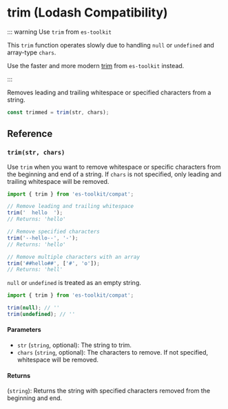 # trim (Lodash Compatibility)

::: warning Use `trim` from `es-toolkit`

This `trim` function operates slowly due to handling `null` or `undefined` and array-type `chars`.

Use the faster and more modern [trim](../../string/trim.md) from `es-toolkit` instead.

:::

Removes leading and trailing whitespace or specified characters from a string.

```typescript
const trimmed = trim(str, chars);
```

## Reference

### `trim(str, chars)`

Use `trim` when you want to remove whitespace or specific characters from the beginning and end of a string. If `chars` is not specified, only leading and trailing whitespace will be removed.

```typescript
import { trim } from 'es-toolkit/compat';

// Remove leading and trailing whitespace
trim('  hello  ');
// Returns: 'hello'

// Remove specified characters
trim('--hello--', '-');
// Returns: 'hello'

// Remove multiple characters with an array
trim('##hello##', ['#', 'o']);
// Returns: 'hell'
```

`null` or `undefined` is treated as an empty string.

```typescript
import { trim } from 'es-toolkit/compat';

trim(null); // ''
trim(undefined); // ''
```

#### Parameters

- `str` (`string`, optional): The string to trim.
- `chars` (`string`, optional): The characters to remove. If not specified, whitespace will be removed.

#### Returns

(`string`): Returns the string with specified characters removed from the beginning and end.
